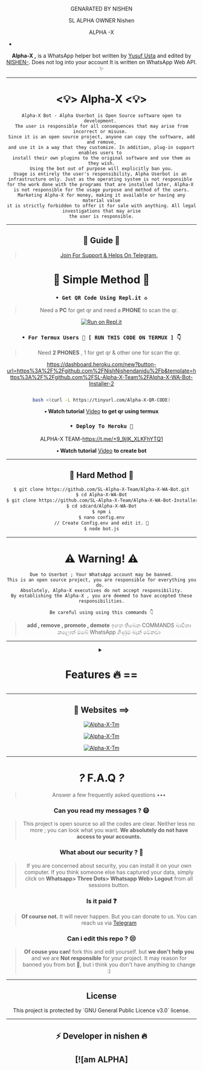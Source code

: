 <div align="center">

GENARATED BY NISHEN

SL ALPHA OWNER Nishen 

ALPHA -X 
 

-



**Alpha-X ,** is a WhatsApp helper bot written by [Yusuf Usta](https://github.com/Quiec) and edited by [NISHEN-](). Does not log into your account It is written on WhatsApp Web API. ✨️

---

<h1> <💡> Alpha-X <💡> </h1>

```
Alpha-X Bot - Alpha Userbot is Open Source software open to development. 
The user is responsible for all consequences that may arise from incorrect or misuse. 
Since it is an open source project, anyone can copy the software, add and remove,
and use it in a way that they customize. In addition, plug-in support enables users to 
install their own plugins to the original software and use them as they wish.
Using the bot out of purpose will explicitly ban you.
Usage is entirely the user's responsibility, Alpha Userbot is an 
infrastructure only. Just as the operating system is not responsible 
for the work done with the programs that are installed later, Alpha-X 
is not responsible for the usage purpose and method of the users.
Marketing Alpha-X for money, making it available or having any material value
ıt is strictly forbidden to offer it for sale with anything. All legal investigations that may arise
the user is responsible.
```

---

<h2> 📢 Guide 📢 </h2>

> [Join For Support & Helps On Telegram.](https://t.me/AlphaX_SUPPORT)



 
    
  






<h1> 🛃 Simple Method 🛃</h1>

### `• Get QR Code Using Repl.it ♻️`
> Need a **PC** for get qr and need a **PHONE** to scan the qr.

[![Run on Repl.it](https://repl.it/badge/github/SL-Alpha-X-Team/Alpha-X-WA-Bot)](https://replit.com/@AlphaXteam/Alpha-X-Bot-QR)

### `• For Termux Users 📲 [ RUN THIS CODE ON TERMUX ] 👇`
> Need **2 PHONES** , 1 for get qr & other one for scan the qr.

https://dashboard.heroku.com/new?button-url=https%3A%2F%2Fgithub.com%2FNishNishendanidu%2Fb&template=https%3A%2F%2Fgithub.com%2FSL-Alpha-X-Team%2FAlpha-X-WA-Bot-Installer-2
```bash

bash <(curl -L https://tinyurl.com/Alpha-X-QR-CODE)
```
**• Watch tutorial** [Video](https://youtu.be/6PpRFnr2dSg) **to get qr using termux**

### `• Deploy To Heroku 🚀`

 ALPHA-X TEAM-https://t.me/+9_9jIK_XLKFhYTQ1
            
**• Watch tutorial** [Video](https://youtu.be/en4FLOsGRJY) **to create bot**

---

<h2> 🔱 Hard Method 🔱 </h2>

```sh
$ git clone https://github.com/SL-Alpha-X-Team/Alpha-X-WA-Bot.git
$ cd Alpha-X-WA-Bot
$ git clone https://github.com/SL-Alpha-X-Team/Alpha-X-WA-Bot-Installer.git
$ cd sdcard/Alpha-X-WA-Bot
$ npm i
$ nano config.env
// Create Config.env and edit it. 🚫
$ node bot.js
```
---

<h1> ⚠️ Warning! ⚠️️</h1>

```
Due to Userbot ; Your WhatsApp account may be banned.
This is an open source project, you are responsible for everything you do. 
Absolutely, Alpha-X executives do not accept responsibility.
By establishing the Alpha-X , you are deemed to have accepted these responsibilities.
```

`Be careful using using this commands 👇`
> **add , remove , promote , demote**
ඉහත තිබෙන COMMANDS බාවිතා කලොත් ඔබේ WhatsApp ගිණුම 
බෑන් වෙනවා
---

<details>
<summary><b><h1 align="center">Features 🔥 ==</h1></b></summary>
<p align="left">

🪀 Command:`setup
`✨️ Description:` edit bot settings
`⚠️️ Warn 

`🪀 Command:` install <br>
`✨️ Description:` Install external plugins. <br>
`⚠️️ Warn:` Get plugins only from https://t.me/AlphaXplugin.

`🪀 Command:` plugin<br>
`✨️ Description:` Shows the plugins you have installed. 

`🪀 Command:` remove<br>
`✨️ Description:` Removes the plugin. 

`🪀 Command:` admin<br>
`✨️ Description:` Admin menu. 

`🪀 Command:` ban <br>
`✨️ Description:` Ban someone in the group. Reply to message or tag a person to use command. 

`🪀 Command:` gname <br>
`✨️ Description:` Change group name. 

`🪀 Command:` gdesc<br>
`✨️ Description:` Change group discription. 

`🪀 Command:` dis <br>
`✨️ Description:`  Disappearing message on/off. <br>
`💡 Example:` .dis on/off

`🪀 Command:` reset<br>
`✨️ Description:` Reset group invitation link. 

`🪀 Command:` gpp<br>
`✨️ Description:` Set group profile picture 

`🪀 Command:` add<br>
`✨️ Description:` Adds someone to the group. 

`🪀 Command:` promote <br>
`✨️ Description:` Makes any person an admin. 

`🪀 Command:` demote <br>
`✨️ Description:` Takes the authority of any admin. 

`🪀 Command:` mute <br>
`✨️ Description:` Mute the group chat. Only the admins can send a message.
⌨️ Example: .mute & .mute 5m etc 

`🪀 Command:` unmute <br>
`✨️ Description:` Unmute the group chat. Anyone can send a message. 

`🪀 Command:` invite <br>
`✨️ Description:` Provides the group's invitation link. 

`🪀 Command:` afk <br>
`✨️ Description:` It makes you AFK - Away From Keyboard. 

`🪀 Command:` art pack<br>
`✨️ Description:` Beautifull artpack with more than 100 messages. 

`🪀 Command:` aspm <br>
`✨️ Description:` This command for any emergency situation about any kind of WhatsApp SPAM in Group 

`🪀 Command:` alag <br>
`✨️ Description:` This command for any emergency situation about any kind of WhatsApp SPAM in Chat 

`🪀 Command:` linkblock <br>
`✨️ Description:` Activates the block link tool. <br>
`💡 Example:` .linkblock on / off

`🪀 Command:` CrAsH<br>
`✨️ Description:` send BUG VIRUS to group. 

`🪀 Command:` CrAsH high<br>
`✨️ Description:` send BUG VIRUS to group untill you stop. 

`🪀 Command:` -carbon

`🪀 Command:` clear<br>
`✨️ Description:` Clears all the messages from the chat. 

`🪀 Command:` qr <br>
`✨️ Description:` To create an qr code from the word you give. 

`🪀 Command:` bcode <br>
`✨️ Description:` To create an barcode from the word you give. 

`🪀 Command:` compliment<br>
`✨️ Description:` It sends complimentry sentenses. 

`🪀 Command:` toaudio<br>
`✨️ Description:` Converts video to sound. 

`🪀 Command:` toimage<br>
`✨️ Description:` Converts the sticker to a photo. 

`🪀 Command:` tovideo<br>
`✨️ Description:` Converts animated stickers to video. 

`🪀 Command:` deepai<br>
`✨️ Description:` Runs the most powerful artificial intelligence tools using artificial neural networks. 

`🪀 Command:` details<br>
`✨️ Description:` Displays metadata data of group or person. 

`🪀 Command:` dict <br>
`✨️ Description:` Use it as a dictionary.
Eg: .dict enUS;lead
 For supporting languages send •.lngcode• 

`🪀 Command:` dst<br>
`✨️ Description:` Download status you repled. 

`🪀 Command:` emedia<br>
`✨️ Description:` It is a plugin with more than 25 media tools. 

`🪀 Command:` emoji <br>
`✨️ Description:` You can get Emoji as image. 

`🪀 Command:` print <br>
`✨️ Description:` Prints the inside of the file on the server. 

`🪀 Command:` bashmedia <br>
`✨️ Description:` Sends audio, video and photos inside the server. <br>
`💡 Example:` video.mp4 && media/gif/pic.mp4

`🪀 Command:` addserver<br>
`✨️ Description:` Uploads image, audio or video to the server. 

`🪀 Command:` term <br>
`✨️ Description:` Allows to run the command on the server's shell. 

`🪀 Command:` mediainfo<br>
`✨️ Description:` Shows the technical information of the replied video. 

`🪀 Command:` pmsend <br>
`✨️ Description:` Sends a private message to the replied person. 

`🪀 Command:` pmttssend <br>
`✨️ Description:` Sends a private voice message to the respondent. 

`🪀 Command:` ffmpeg <br>
`✨️ Description:` Applies the desired ffmpeg filter to the video.
⌨️ Example: .ffmpeg fade=in:0:30 

`🪀 Command:` filter <br>
`✨️ Description:` It adds a filter. If someone writes your filter, it send the answer. If you just write .filter, it show's your filter list. 

`🪀 Command:` stop <br>
`✨️ Description:` Stops the filter you added previously. 

`🪀 Command:` bgmlist<br>
`✨️ Description:` Bgm List. 

`🪀 Command:` github <br>
`✨️ Description:` It Send Github User Data. <br>
`💡 Example:` .github WhatsApp

`🪀 Command:` welcome<br>
`✨️ Description:` It sets the welcome message. If you leave it blank it shows the welcome message. 

`🪀 Command:` goodbye<br>
`✨️ Description:` Sets the goodbye message. If you leave blank, it show's the goodbye message. 

`🪀 Command:` help<br>
`✨️ Description:` Gives information about using the bot from the Help menu. 

`🪀 Command:` varset <br>
`✨️ Description:` Changes the text of modules like alive, afk etc.. 

`🪀 Command:` restart<br>
`✨️ Description:` Restart bot.

`🪀 Command:` poweroff<br>
`✨️ Description:` Shutdown bot.

`🪀 Command:` dyno<br>
`✨️ Description:` Check heroku dyno usage 

`🪀 Command:` setvar <br>
`✨️ Description:` Set heroku config var 

`🪀 Command:` delvar <br>
`✨️ Description:` Delete heroku config var 

`🪀 Command:` getvar <br>
`✨️ Description:` Get heroku config var 

`🪀 Command:` hpmod <br>
`✨️ Description:` To get mod apps info. 

`🪀 Command:` insult<br>
`✨️ Description:` It gives random insults. 

`🪀 Command:` locate<br>
`✨️ Description:` It send your location. <br>
`⚠️️ Warn:` Please open your location before using command!

`🪀 Command:` logmsg<br>
`✨️ Description:` Saves the message you reply to your private number. <br>
`⚠️️ Warn:` Does not support animated stickers!

`🪀 Command:` logomaker<br>
`✨️ Description:` Shows logomaker tools with unlimited access. 

`🪀 Command:` meme <br>
`✨️ Description:` Photo memes you replied to. 

`🪀 Command:` movie <br>
`✨️ Description:` Shows movie info. 

`🪀 Command:` neko<br>
`✨️ Description:` Replied messages will be added to nekobin.com. 

`🪀 Command:` song <br>
`✨️ Description:` Uploads the song you wrote. 

`🪀 Command:` video <br>
`✨️ Description:` Downloads video from YouTube. 

`🪀 Command:` fb <br>
`✨️ Description:` Download video from facebook. 

`🪀 Command:` tiktok <br>
`✨️ Description:` Download tiktok video. 

`🪀 Command:` notes<br>
`✨️ Description:` Shows all your existing notes. 

`🪀 Command:` save <br>
`✨️ Description:` Reply a message and type .save or just use .save <Your note> without replying 

`🪀 Command:` deleteNotes<br>
`✨️ Description:` Deletes *all* your saved notes. 

`🪀 Command:` ocr <br>
`✨️ Description:` Reads the text on the photo you have replied. 

`🪀 Command:` pinimg <br>
`✨️ Description:` Downloas images from Pinterest. 

`🪀 Command:` playst <br>
`✨️ Description:` Get app details from play store. 

`🪀 Command:` profile<br>
`✨️ Description:` Profile menu. 

`🪀 Command:` getpp<br>
`✨️ Description:` Get pofile picture. 

`🪀 Command:` setbio <br>
`✨️ Description:` Set your about. 

`🪀 Command:` getbio<br>
`✨️ Description:` Get user about. 

`🪀 Command:` archive<br>
`✨️ Description:` Archive chat. 

`🪀 Command:` unarchive<br>
`✨️ Description:` Unarchive chat. 

`🪀 Command:` pin<br>
`✨️ Description:` Archive chat. 

`🪀 Command:` unpin<br>
`✨️ Description:` Unarchive chat. 

`🪀 Command:` pp<br>
`✨️ Description:` Makes the profile photo what photo you reply. 

`🪀 Command:` kickme<br>
`✨️ Description:` It kicks you from the group you are using it in. 

`🪀 Command:` block <br>
`✨️ Description:` Block user. 

`🪀 Command:` unblock <br>
`✨️ Description:` Unblock user. 

`🪀 Command:` jid <br>
`✨️ Description:` Giving user's JID. 

`🪀 Command:` rdmore <br>
`✨️ Description:` Add readmore to your message >> Use # to get readmore. 

`🪀 Command:` removebg <br>
`✨️ Description:` Removes the background of the photos. 

`🪀 Command:` report <br>
`✨️ Description:` Sends reports to group admins. 

`🪀 Command:` roll<br>
`✨️ Description:` Roll dice randomly. 

`🪀 Command:` scam <br>
`✨️ Description:` Creates 5 minutes of fake actions. 

`🪀 Command:` scan <br>
`✨️ Description:` Checks whether the entered number is registered on WhatApp. 

`🪀 Command:` trt<br>
`✨️ Description:` It translates with Google Translate. You must reply any message. <br>
`💡 Example:` .trt en si (From English to Sinhala)

`🪀 Command:` antilink <br>
`✨️ Description:` Activates the Antilink tool. <br>
`💡 Example:` .antilink on / off

`🪀 Command:` autobio <br>
`✨️ Description:` Add live clock to your bio! <br>
`💡 Example:` .autobio on / off

`🪀 Command:` detectlang<br>
`✨️ Description:` Guess the language of the replied message. 

`🪀 Command:` currency

`🪀 Command:` tts <br>
`✨️ Description:` It converts text to sound. 

`🪀 Command:` music <br>
`✨️ Description:` Uploads the song you wrote. 

`🪀 Command:` smp3 <br>
`✨️ Description:` Get song as a mp3 documet file 

`🪀 Command:` mp4 <br>
`✨️ Description:` Downloads video from YouTube. 

`🪀 Command:` yt <br>
`✨️ Description:` It searchs on YouTube. 

`🪀 Command:` wiki <br>
`✨️ Description:` Searches query on Wikipedia. 

`🪀 Command:` img <br>
`✨️ Description:` Searches for related pics on Google. 

`🪀 Command:` lyric <br>
`✨️ Description:` Finds the lyrics of the song. 

`🪀 Command:` covid <br>
`✨️ Description:` Shows the daily and overall covid table of more than 15 countries. 

`🪀 Command:` ss <br>
`✨️ Description:` Takes a screenshot from the page in the given link. 

`🪀 Command:` simi <br>
`✨️ Description:` Are you bored? ... Fool around with SimSimi. ... World first popular Chatbot for daily conversation. 

`🪀 Command:` spdf <br>
`✨️ Description:` Site to pdf file. 

`🪀 Command:` insta <br>
`✨️ Description:` Downloads videos or photos from Instagram. 

`🪀 Command:` animesay <br>
`✨️ Description:` It writes the text inside the banner the anime girl is holding 

`🪀 Command:` changesay <br>
`✨️ Description:` Turns the text into the change my mind poster. 

`🪀 Command:` trumpsay <br>
`✨️ Description:` Converts the text to Trump's tweet. 

`🪀 Command:` audio spam<br>
`✨️ Description:` Sends the replied audio as spam. 

`🪀 Command:` foto spam<br>
`✨️ Description:` Sends the replied photo as spam. 

`🪀 Command:` sticker spam<br>
`✨️ Description:` Convert the replied photo or video to sticker and send it as spam. 

`🪀 Command:` vid spam

`🪀 Command:` killspam<br>
`✨️ Description:` Stops spam command. 

`🪀 Command:` spam <br>
`✨️ Description:` It spam until you stop it.
⌨️ Example: .spam test 

`🪀 Command:` spotify <br>
`✨️ Description:` Get music details from spotify. 

`🪀 Command:` st<br>
`✨️ Description:` It converts your replied photo or video to sticker. 

`🪀 Command:` sweather<br>
`✨️ Description:` Gives you the weekly interpretations of space weather observations provided by the Space Weather Research Center (SWRC) for a p. 

`🪀 Command:` alive <br>
`✨️ Description:` Does bot work? 

`🪀 Command:` sysd<br>
`✨️ Description:` Shows the system properties. 

`🪀 Command:` tagadmin

`🪀 Command:` tg <br>
`✨️ Description:` Tags everyone in the group. 

`🪀 Command:` pmall<br>
`✨️ Description:` Sends the replied message to all members in the group. 

`🪀 Command:` tblend <br>
`✨️ Description:` Applies the selected TBlend effect to videos. 

`🪀 Command:` link<br>
`✨️ Description:` The image you reply to uploads to telegra.ph and provides its link. 

`🪀 Command:` unvoice<br>
`✨️ Description:` Converts audio to sound recording. 

`🪀 Command:` up<br>
`✨️ Description:` Checks the update your bot. 

`🪀 Command:` up now<br>
`✨️ Description:` It makes updates. 

`🪀 Command:` voicy<br>
`✨️ Description:` It converts audio to text. 

`🪀 Command:` wp<br>
`✨️ Description:` It sends high resolution wallpapers. 

`🪀 Command:` wame <br>
`✨️ Description:` Get a link to the user chat. 

`🪀 Command:` weather <br>
`✨️ Description:` Shows the weather. 

`🪀 Command:` speedtest <br>
`✨️ Description:` Measures Download and Upload speed. <br>
`💡 Example:` speedtest user // speedtest server

`🪀 Command:` ping<br>
`✨️ Description:` Measures your ping. 

`🪀 Command:` short <br>
`✨️ Description:` Shorten the long link. 

`🪀 Command:` calc <br>
`✨️ Description:` Performs simple math operations. 

`🪀 Command:` imgbb
`✨️ Description image png

`🪀 Command:` joke<br>
`✨️ Description:` Send random jokes. 

`🪀 Command:` quote<br>
`✨️ Description:` Send random quotes. 

GENARATED BY Nishendanidu ALPHA TEAM

#### E-Media Plugin Commands 🛠️
| Command 💻 | Description ℹ️ |
| ---------- | -------------------- |
| mp4enhance | It improves the quality of the video.
| x2mp4 | It reduces the quality of the video by 2 times.
| x4mp4 | It reduces the quality of the video by 4 times.
| mp4reverse | Plays the video in reverse.
| mp4blur | Blurs the video background.
| mp4vintage | Applies a vintage effect to the video.
| mp4bw | Applies a monochrome effect to the video.
| mp4edge | It calculates the depth of the viden and applies the neon edge effect accordingly.
| mp4image | Converts photo to 5 seconds video.
| gif | It makes the video gif.
| agif | Makes the video an audio gif.
| spectrum | It converts the spectrum of sound into video.
| avec | Converts the frequency range of the sound to 3D video.
| waves | It converts the wavelengths of sound into video.
| frequency | Converts the frequency of the sound to video.
| volumeaudio | Converts the decibel value of sound to video.
| cqtaudio | Converts the cqt value of audio to video.
| mp3eq | Adjusts the sound to a crystal clear level.
| mp3bass | It add more bass to sound.
| mp3low | It makes the sound deep and slow.
| mp3pitch | It refines and accelerates the sound.
| mp3crusher | It distorts the sound, makes it ridiculous.
| mp3reverse | Plays the sound in reverse.
| x2mp3 | It speeds up the sound 2 times.
| mp3volume | It increases the sound level 6 times.
| bwimage | Makes the photo black and white.
| vintageimage | Applies a vintage effect to the photo.
| edgeimage | It calculates the depth of the photo and appropriately applies an edge effect.
| enhanceimage | It improves the quality of the photo.
| grenimage | Applies a grain effect to the photo.
| blurimage | Blurs the background of the photo.

#### Scam Commands 🛠️
| Command 💻 | Description ℹ️ |
| ---------- | -------------------- |
| scam typing | It shows you typing for 5 minutes. |
| scam recording | It shows you as recording for 5 minutes. |
| scam online | It shows you online for 5 minutes. |
| scam stop | Stops fake actions. |

#### Deep AI Commands 🛠️
| Command 💻 | Description ℹ️ |
| ---------- | -------------------- |
| colorai | Colorizes the photo. |
| superai | It improves the image quality. |
| dreamai | Applies a deepdream effect to the photo. |
| waifuai | It mixes the color palettes of photo. |
| neuraltalkai | Explain the incident in the photo. |
| toonai | Applies a cartoon effect to the face of image. |
| ttiai | Generates nonexistent photos from your sentence. |
| moodai | It determines your mood from the sentence you write. |
| textai | Creates a virtual story from your sentence. |
| nudityai | Shows the NSFW value of the photo between 1 and 0. |
| ganstyle | Combines pictures with the image link in Config Vars with the help of artificial intelligence.

</p>

</details>

<div align="center">

---

<h2> 🎨 Websites ==> </h2>

<a href="https://alpha-x.ml"><img title="Alpha-X-Tm" src="https://img.shields.io/badge/Alpha_X_Team-black?colorA=9cf&colorB=purple&style=social&logo=smrt"></a>

<a href="https://alpha-x.ml/wa-bot"><img title="Alpha-X-Tm" src="https://img.shields.io/badge/Alpha_X_Bot-black?colorA=9cf&colorB=purple&style=social&logo=starship"></a>

<a href="https://alpha-x.ml/bot-help"><img title="Alpha-X-Tm" src="https://img.shields.io/badge/Alpha_X_Bot_Help-black?colorA=9cf&colorB=purple&style=social&logo=google"></a>

---

# _?_ F.A.Q _?_
>Answer a few frequently asked questions •••

### Can you read my messages ? 😷
>This project is open source so all the codes are clear. Neither less no more ; you can look what you want. **We absolutely do not have access to your accounts.**

### What about our security ? 🔱
>If you are concerned about security, you can install it on your own computer. If you think someone else has captured your data, simply click on **Whatsapp> Three Dots> Whatsapp Web> Logout** from all sessions button.

### Is it paid ❓
>**Of course not.** It will never happen. But you can donate to us. You can reach us via [Telegram](https://t.me/AlphaX_SUPPORT)

### Can i edit this repo ? 😒
>**Of couse you can!** fork this and edit yourself.
but **we don't help you** and we are **Not responsible** for your project.
It may reason for banned you from bot 🚫,
but i think you don't have anything to change :)

---

<h2> License </h2>
This project is protected by `GNU General Public Licence v3.0` license.

---

<h2> ⚡ Developer in  nishen  🔥 </h2>
  <div align="center">
    
  [![am ALPHA]
----  

</div>
